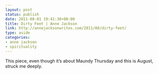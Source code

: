 ```yaml
---
layout: post
status: publish
date: 2011-08-01 19:41:38+00:00
title: Dirty Feet | Anne Jackson
link: http://annejacksonwrites.com/2011/08/dirty-feet/
type: aside
categories:
- anne jackson
- spirituality
---
```


This piece, even though it’s about Maundy Thursday and this is August, struck me deeply.
